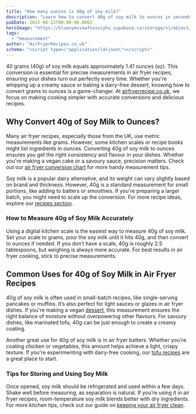 ```yaml
---
title: "How many ounces is 40g of soy milk?"
description: "Learn how to convert 40g of soy milk to ounces in seconds. Perfect for air fryer recipes and precise measurements."
pubDate: 2025-08-12T00:00:00.000Z
heroImage: "https://klueoymssxwfnxsvcyhv.supabase.co/storage/v1/object/public/md/how-many-ounces-is-40g-of-soy-milk-bcab9b19.webp"
tags:
  - "measurement"
author: "AirFryerRecipes.co.uk"
schema: "<script type=\"application/ld+json\"></script>"
---
```


<p>40 grams (40g) of soy milk equals approximately 1.41 ounces (oz). This conversion is essential for precise measurements in air fryer recipes, ensuring your dishes turn out perfectly every time. Whether you're whipping up a creamy sauce or baking a dairy-free dessert, knowing how to convert grams to ounces is a game-changer. At <a href=https://www.airfryerrecipe.co.uk>airfryerrecipe.co.uk</a>, we focus on making cooking simpler with accurate conversions and delicious recipes.</p>  

<h2>Why Convert 40g of Soy Milk to Ounces?</h2>  
<p>Many air fryer recipes, especially those from the UK, use metric measurements like grams. However, some kitchen scales or recipe books might list ingredients in ounces. Converting 40g of soy milk to ounces ensures you get the right consistency and flavour in your dishes. Whether you're making a vegan cake or a savoury sauce, precision matters. Check out our <a href=https://www.airfryerrecipe.co.uk/air-fryer-conversion-chart>air fryer conversion chart</a> for more handy measurement tips.</p>  

<p>Soy milk is a popular dairy alternative, and its weight can vary slightly based on brand and thickness. However, 40g is a standard measurement for small portions, like adding to batters or smoothies. If you're preparing a larger batch, you might need to scale up the conversion. For more recipe ideas, explore our <a href=https://www.airfryerrecipe.co.uk/recipes>recipes section</a>.</p>  

<h3>How to Measure 40g of Soy Milk Accurately</h3>  
<p>Using a digital kitchen scale is the easiest way to measure 40g of soy milk. Set your scale to grams, pour the soy milk until it hits 40g, and then convert to ounces if needed. If you don’t have a scale, 40g is roughly 2.5 tablespoons, but weighing is always more accurate. For best results in air fryer cooking, stick to precise measurements.</p>  

<h2>Common Uses for 40g of Soy Milk in Air Fryer Recipes</h2>  
<p>40g of soy milk is often used in small-batch recipes, like single-serving pancakes or muffins. It’s also perfect for light sauces or glazes in air fryer dishes. If you're making a vegan <a href=https://www.airfryerrecipe.co.uk/recipe-category/dessert>dessert</a>, this measurement ensures the right balance of moisture without overpowering other flavours. For savoury dishes, like marinated tofu, 40g can be just enough to create a creamy coating.</p>  

<p>Another great use for 40g of soy milk is in air fryer batters. Whether you're coating chicken or vegetables, this amount helps achieve a light, crispy texture. If you're experimenting with dairy-free cooking, our <a href=https://www.airfryerrecipe.co.uk/recipe-category/tofu>tofu recipes</a> are a great place to start.</p>  

<h3>Tips for Storing and Using Soy Milk</h3>  
<p>Once opened, soy milk should be refrigerated and used within a few days. Shake well before measuring, as separation is natural. If you’re using it in air fryer recipes, room-temperature soy milk blends better with dry ingredients. For more kitchen tips, check out our guide on <a href=https://www.airfryerrecipe.co.uk/air-fryer-cleaner>keeping your air fryer clean</a>.</p>